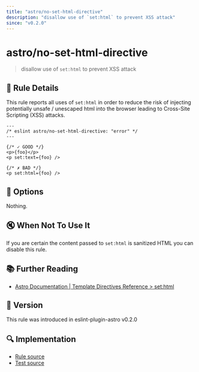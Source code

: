```yaml
---
title: "astro/no-set-html-directive"
description: "disallow use of `set:html` to prevent XSS attack"
since: "v0.2.0"
---
```


# astro/no-set-html-directive

> disallow use of `set:html` to prevent XSS attack

## :book: Rule Details

This rule reports all uses of `set:html` in order to reduce the risk of injecting potentially unsafe / unescaped html into the browser leading to Cross-Site Scripting (XSS) attacks.

<ESLintCodeBlock>

<!--eslint-skip-->

```astro
---
/* eslint astro/no-set-html-directive: "error" */
---

{/* ✓ GOOD */}
<p>{foo}</p>
<p set:text={foo} />

{/* ✗ BAD */}
<p set:html={foo} />
```

</ESLintCodeBlock>

## :wrench: Options

Nothing.

## :mute: When Not To Use It

If you are certain the content passed to `set:html` is sanitized HTML you can disable this rule.

## :books: Further Reading

- [Astro Documentation | Template Directives Reference > set:html](https://docs.astro.build/en/reference/directives-reference/#sethtml)

## :rocket: Version

This rule was introduced in eslint-plugin-astro v0.2.0

## :mag: Implementation

- [Rule source](https://github.com/ota-meshi/eslint-plugin-astro/blob/main/src/rules/no-set-html-directive.ts)
- [Test source](https://github.com/ota-meshi/eslint-plugin-astro/blob/main/tests/src/rules/no-set-html-directive.ts)
